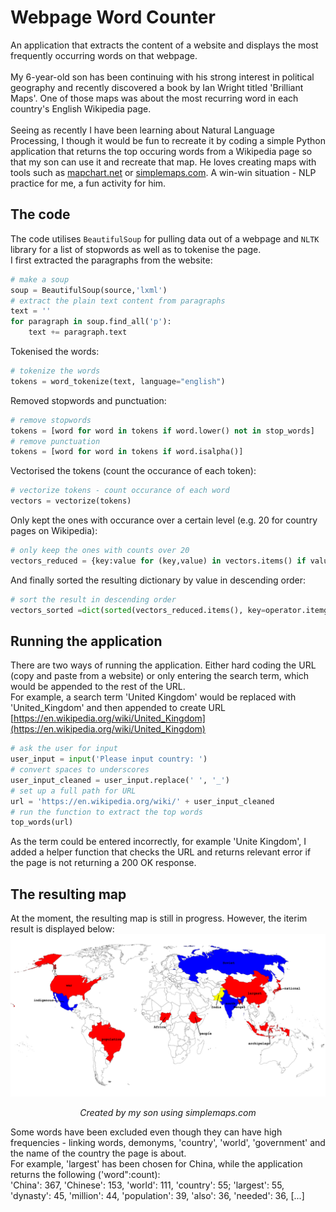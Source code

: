 # Webpage Word Counter
An application that extracts the content of a website and displays the most frequently occurring words on that webpage.
<br><br>
My 6-year-old son has been continuing with his strong interest in political geography and recently discovered a book by Ian Wright titled 'Brilliant Maps'. One of those maps  was about the most recurring word in each country's English Wikipedia page. 
<br><br>
Seeing as recently I have been learning about Natural Language Processing, I though it would be fun to recreate it by coding a simple Python application that returns the top occuring words from a Wikipedia page so that my son can use it and recreate that map. He loves creating maps with tools such as [mapchart.net](https://mapchart.net) or [simplemaps.com](https://simplemaps.com). A win-win situation - NLP practice for me, a fun activity for him.
## The code
The code utilises ```BeautifulSoup``` for pulling data out of a webpage and ```NLTK``` library for a list of stopwords as well as to tokenise the page.<br>
I first extracted the paragraphs from the website:<br>
```Python
# make a soup 
soup = BeautifulSoup(source,'lxml')
# extract the plain text content from paragraphs
text = ''
for paragraph in soup.find_all('p'):
    text += paragraph.text
```
Tokenised the words:<br>
```Python
# tokenize the words
tokens = word_tokenize(text, language="english")
```
Removed stopwords and punctuation:<br>
```Python
# remove stopwords
tokens = [word for word in tokens if word.lower() not in stop_words]
# remove punctuation
tokens = [word for word in tokens if word.isalpha()]
```
Vectorised the tokens (count the occurance of each token):<br>
```Python
# vectorize tokens - count occurance of each word
vectors = vectorize(tokens)
```
Only kept the ones with occurance over a certain level (e.g. 20 for country pages on Wikipedia):<br>
```Python
# only keep the ones with counts over 20
vectors_reduced = {key:value for (key,value) in vectors.items() if value >= word_limit}
```
And finally sorted the resulting dictionary by value in descending order:<br>
```Python
# sort the result in descending order
vectors_sorted =dict(sorted(vectors_reduced.items(), key=operator.itemgetter(1),reverse=True))
```
## Running the application
There are two ways of running the application. Either hard coding the URL (copy and paste from a website) or only entering the search term, which would be appended to the rest of the URL. <br>
For example, a search term 'United Kingdom' would be replaced with 'United_Kingdom' and then appended to create URL [https://en.wikipedia.org/wiki/United_Kingdom](https://en.wikipedia.org/wiki/United_Kingdom)
```Python
# ask the user for input
user_input = input('Please input country: ')
# convert spaces to underscores
user_input_cleaned = user_input.replace(' ', '_')
# set up a full path for URL
url = 'https://en.wikipedia.org/wiki/' + user_input_cleaned
# run the function to extract the top words
top_words(url)
```
As the term could be entered incorrectly, for example 'Unite Kingdom', I added a helper function that checks the URL and returns relevant error if the page is not returning a 200 OK response.
## The resulting map
At the moment, the resulting map is still in progress. However, the iterim result is displayed below:
<img  src="https://github.com/maciejtarsa/Webpage-Word-Counter/blob/main/world.png">
<p align="center"><i>Created by my son using simplemaps.com</i></p>
Some words have been excluded even though they can have high frequencies - linking words, demonyms, 'country', 'world', 'government' and the name of the country the page is about.<br>
For example, 'largest' has been chosen for China, while the application returns the following ('word":count):<br> 
'China': 367, 'Chinese': 153, 'world': 111, 'country': 55; 'largest': 55, 'dynasty': 45, 'million': 44, 'population': 39, 'also': 36, 'needed': 36, [...]
